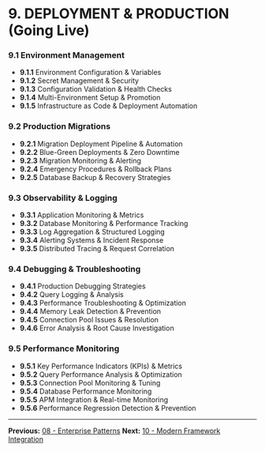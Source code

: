 # 9. DEPLOYMENT & PRODUCTION (Going Live)

### 9.1 Environment Management

- **9.1.1** Environment Configuration & Variables
- **9.1.2** Secret Management & Security
- **9.1.3** Configuration Validation & Health Checks
- **9.1.4** Multi-Environment Setup & Promotion
- **9.1.5** Infrastructure as Code & Deployment Automation

### 9.2 Production Migrations

- **9.2.1** Migration Deployment Pipeline & Automation
- **9.2.2** Blue-Green Deployments & Zero Downtime
- **9.2.3** Migration Monitoring & Alerting
- **9.2.4** Emergency Procedures & Rollback Plans
- **9.2.5** Database Backup & Recovery Strategies

### 9.3 Observability & Logging

- **9.3.1** Application Monitoring & Metrics
- **9.3.2** Database Monitoring & Performance Tracking
- **9.3.3** Log Aggregation & Structured Logging
- **9.3.4** Alerting Systems & Incident Response
- **9.3.5** Distributed Tracing & Request Correlation

### 9.4 Debugging & Troubleshooting

- **9.4.1** Production Debugging Strategies
- **9.4.2** Query Logging & Analysis
- **9.4.3** Performance Troubleshooting & Optimization
- **9.4.4** Memory Leak Detection & Prevention
- **9.4.5** Connection Pool Issues & Resolution
- **9.4.6** Error Analysis & Root Cause Investigation

### 9.5 Performance Monitoring

- **9.5.1** Key Performance Indicators (KPIs) & Metrics
- **9.5.2** Query Performance Analysis & Optimization
- **9.5.3** Connection Pool Monitoring & Tuning
- **9.5.4** Database Performance Monitoring
- **9.5.5** APM Integration & Real-time Monitoring
- **9.5.6** Performance Regression Detection & Prevention

---

**Previous:** [08 - Enterprise Patterns](./08-enterprise-patterns.md)
**Next:** [10 - Modern Framework Integration](./10-modern-framework-integration.md)